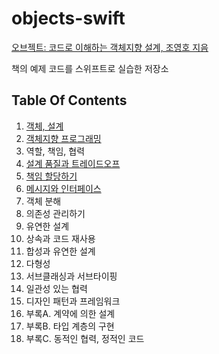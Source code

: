 # objects-swift
 
[오브젝트: 코드로 이해하는 객체지향 설계, 조영호 지음](https://wikibook.co.kr/object/)

책의 예제 코드를 스위프트로 실습한 저장소

## Table Of Contents

1. [객체, 설계](https://github.com/jwonyLee/objects-swift/pull/1)
2. [객체지향 프로그래밍](https://github.com/jwonyLee/objects-swift/pull/2)
3. 역할, 책임, 협력
4. [설계 품질과 트레이드오프](https://github.com/jwonyLee/objects-swift/pull/3)
5. [책임 할당하기](https://github.com/jwonyLee/objects-swift/pull/4)
6. [메시지와 인터페이스](https://github.com/jwonyLee/objects-swift/pull/5)
7. 객체 분해
8. 의존성 관리하기
9. 유연한 설계
10. 상속과 코드 재사용
11. 합성과 유연한 설계
12. 다형성
13. 서브클래싱과 서브타이핑
14. 일관성 있는 협력
15. 디자인 패턴과 프레임워크
16. 부록A. 계약에 의한 설계
17. 부록B. 타입 계층의 구현
18. 부록C. 동적인 협력, 정적인 코드
